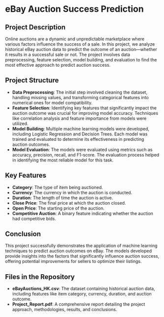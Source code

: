 # eBay Auction Success Prediction

## Project Description
Online auctions are a dynamic and unpredictable marketplace where various factors influence the success of a sale. In this project, we analyze historical eBay auction data to predict the outcome of an auction—whether it results in a successful sale or not. The project involves data preprocessing, feature selection, model building, and evaluation to find the most effective approach to predict auction success.

## Project Structure
- **Data Preprocessing**: The initial step involved cleaning the dataset, handling missing values, and transforming categorical features into numerical ones for model compatibility.
- **Feature Selection**: Identifying key features that significantly impact the auction outcome was crucial for improving model accuracy. Techniques like correlation analysis and feature importance from models were utilized.
- **Model Building**: Multiple machine learning models were developed, including Logistic Regression and Decision Trees. Each model was trained and evaluated to determine its effectiveness in predicting auction outcomes.
- **Model Evaluation**: The models were evaluated using metrics such as accuracy, precision, recall, and F1-score. The evaluation process helped in identifying the most reliable model for this task.

## Key Features
- **Category**: The type of item being auctioned.
- **Currency**: The currency in which the auction is conducted.
- **Duration**: The length of time the auction is active.
- **Close Price**: The final price at which the auction closed.
- **Open Price**: The starting price of the auction.
- **Competitive Auction**: A binary feature indicating whether the auction had competitive bids.

## Conclusion
This project successfully demonstrates the application of machine learning techniques to predict auction outcomes on eBay. The models developed provide insights into the factors that significantly influence auction success, offering potential improvements for sellers to optimize their listings.

## Files in the Repository
- **eBayAuctions_HK.csv**: The dataset containing historical auction data, including features like item category, currency, duration, and auction outcome.
- **Project_Report.pdf**: A comprehensive report detailing the project approach, methodologies, results, and conclusions.

